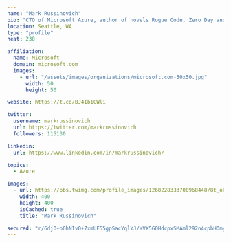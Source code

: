 ```yaml
---
name: "Mark Russinovich"
bio: "CTO of Microsoft Azure, author of novels Rogue Code, Zero Day and Trojan Horse, Windows Internals, Sysinternals utilities."
location: Seattle, WA
type: "profile"
heat: 230

affiliation:
  name: Microsoft
  domain: microsoft.com
  images:
    - url: "/assets/images/organizations/microsoft.com-50x50.jpg"
      width: 50
      height: 50

website: https://t.co/BJ4Ib1CWli

twitter:
  username: markrussinovich
  url: https://twitter.com/markrussinovich
  followers: 115130

linkedin:
  url: https://www.linkedin.com/in/markrussinovich/

topics:
  - Azure

images:
  - url: https://pbs.twimg.com/profile_images/1268228333700968448/8t_oP37O_400x400.jpg
    width: 400
    height: 400
    isCached: true
    title: "Mark Russinovich"

secured: "r/6djO+o0hNIv0+7xmUF55gpSacYqlYJ/+VX5G0HdcpxSMAml292n4cpbHOmycS28L2pCzNNI2KXZkdlsYBcvZ5P7/xcslUydV+3vgMnjOw6Obx1yoVElRN3CCXVXtUaqDHV2UXaDxIUClBfDB3EZmLCf4Ycg43DjjG4ZlBazbdEy3pgwNkGK8dEeACorc5m3SZYg1OYDUAqNAybMntI5k+aNW456ie57UB9XjzM/jAiKxaNGP/W600KyIXh7nY6wEwaV1ddnmxbzv7Ei+Ao0mivxVNN6y4tlhf5sJXQWXmfhxsaPOHQlw1+0CBSHdFQ5LgWDWbmRQtcnVWWQyj6AErQeJvtYrnDu8gcTUBysVya+icFnaBmeUF/mVYeWDtBe2OqPm/P+FityFSGn3AUvhtLH91KSOsPBEBCRfBzMEo=;ssEsfbSD6uxPTBi/3V0oog=="
---
```


